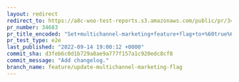 ```yaml
---
layout: redirect
redirect_to: https://a8c-woo-test-reports.s3.amazonaws.com/public/pr/34683/e2e/index.html
pr_number: 34683
pr_title_encoded: "Set+multichannel-marketing+feature+flag+to+%60true%60+in+%60core.json%60"
pr_test_type: e2e
last_published: "2022-09-14 19:00:12 +0000"
commit_sha: d3feb6c0d1b729a8ae9a777f157a1c920edc8cf8
commit_message: "Add changelog."
branch_name: feature/update-multichannel-marketing-flag
---
```

